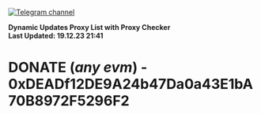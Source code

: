 [![Telegram channel](https://img.shields.io/endpoint?url=https://runkit.io/damiankrawczyk/telegram-badge/branches/master?url=https://t.me/n4z4v0d)](https://t.me/n4z4v0d) 

**Dynamic Updates Proxy List with Proxy Checker**  
**Last Updated: 19.12.23 21:41**

# DONATE (_any evm_) - 0xDEADf12DE9A24b47Da0a43E1bA70B8972F5296F2
